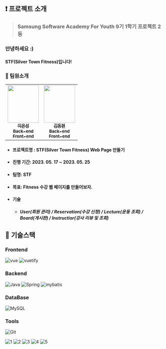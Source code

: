 ## :exclamation: 프로젝트 소개
> ### Samsung Software Academy For Youth 9기 1학기 프로젝트 2등

### 안녕하세요 :)
#### STF(Silver Town Fitness)입니다!


### :raising_hand: 팀원소개
<table>
  <tr>
      <td align="center"><a href="https://github.com/SeongLI"><img src="https://avatars.githubusercontent.com/u/110223414?v=4" width="100px;" height="120px;" alt=""/><br /><sub><b>이은성<br>Back-end <br> Front-end<br/></b></sub></a></td>
      <td align="center"><a href="https://github.com/dongk1m/"><img src="https://avatars.githubusercontent.com/u/120110806?v=4" width="100px;" height="120px;" alt=""/><br /><sub><b>김동현<br>Back-end <br> Front-end</b></sub></a><br /></td>      
  </tr>
</table>

- #### 프로젝트명 : STF(Silver Town Fitness) Web Page 만들기

- #### 진행 기간: 2023. 05. 17 ~ 2023. 05. 25

- #### 팀명: STF

- #### 목표: Fitness 수강 웹 페이지를 만들어보자.

- #### 기술

    - ##### User(회원 관리) / Reservation(수강 신청) / Lecture(운동 조회) / Board(게시판) / Instructior(강사 리뷰 및 조회)

## :wrench: 기술스택

### Frontend
![vue](https://img.shields.io/badge/vue.js-4FC08D.svg?&style=for-the-badge&logo=vue.js&logoColor=white)
![vuetify](https://img.shields.io/badge/vuetify-E34F26.svg?&style=for-the-badge&logo=HTML5&logoColor=white)

### Backend
![Java](https://img.shields.io/badge/Java-007396.svg?&style=for-the-badge&logo=Java&logoColor=white)
![Spring](https://img.shields.io/badge/Spring-6DB33F.svg?&style=for-the-badge&logo=Spring&logoColor=white)
![mybatis](https://img.shields.io/badge/mybatis-007ACC.svg?&style=for-the-badge&logo=mybatis%20Studio%20Code&logoColor=white)

### DataBase
![MySQL](https://img.shields.io/badge/MySQL-4479A1.svg?&style=for-the-badge&logo=MySQL&logoColor=white)


### Tools
![Git](https://img.shields.io/badge/Git-232F3E.svg?&style=for-the-badge&logo=Git&logoColor=white)


![1](https://github.com/SeongLI/STF/assets/110223414/bc759685-517d-41f6-bab1-fa1a51bccaba)
![2](https://github.com/SeongLI/STF/assets/110223414/60976d74-2374-4405-a3f4-82ae9b741775)
![3](https://github.com/SeongLI/STF/assets/110223414/cbff3792-9582-4cfe-a9cf-73ea044de090)
![4](https://github.com/SeongLI/STF/assets/110223414/f033bc06-a43e-4666-8c88-84df38abbc0d)
![5](https://github.com/SeongLI/STF/assets/110223414/e81cc969-540b-43f8-9b55-ade355068bb8)


